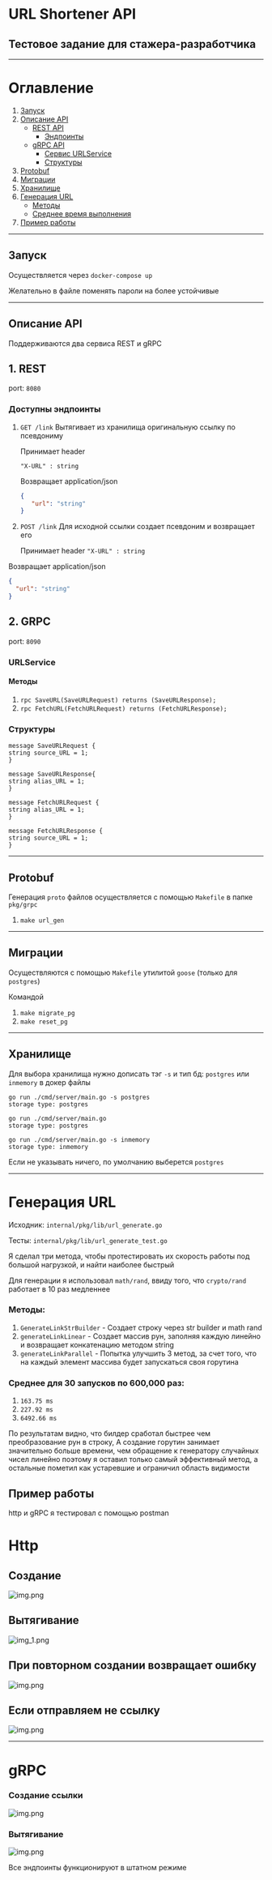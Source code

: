 # URL Shortener API

## Тестовое задание для стажера-разработчика

---

# Оглавление

1. [Запуск](#запуск)
2. [Описание API](#описание-api)
    - [REST API](#rest-api)
        - [Эндпоинты](#эндпоинты)
    - [gRPC API](#grpc-api)
        - [Сервис URLService](#сервис-urlservice)
        - [Структуры](#структуры)
3. [Protobuf](#protobuf)
4. [Миграции](#миграции)
5. [Хранилище](#хранилище)
6. [Генерация URL](#генерация-url)
    - [Методы](#методы)
    - [Среднее время выполнения](#среднее-время-выполнения)
7. [Пример работы](#пример-работы)

---

## Запуск

Осуществляется через `docker-compose up`

Желательно в файле поменять пароли на более устойчивые

---
## Описание API

Поддерживаются два сервиса
REST и gRPC

## 1. REST

 port: `8080`

### Доступны эндпоинты

1. `GET /link`
   Вытягивает из хранилища оригинальную ссылку по псевдониму
   
   Принимает header

   `"X-URL" : string`

   Возвращает application/json
   ```json
   {
      "url": "string"
   }
   ```
2. `POST /link`
   Для исходной ссылки создает псевдоним и возвращает его
 
   Принимает header
   `"X-URL" : string`

Возвращает application/json

```json
{
  "url": "string"
}
```

## 2. GRPC
port: `8090`

### URLService

#### Методы

1. `rpc SaveURL(SaveURLRequest) returns (SaveURLResponse);`
2. `rpc FetchURL(FetchURLRequest) returns (FetchURLResponse);`

### Структуры

```
message SaveURLRequest {
string source_URL = 1;
}

message SaveURLResponse{
string alias_URL = 1;
}

message FetchURLRequest {
string alias_URL = 1;
}

message FetchURLResponse {
string source_URL = 1;
}
```

---

## Protobuf

Генерация `proto` файлов осуществляется с помощью `Makefile` в папке `pkg/grpc`

1. `make url_gen`

---

## Миграции

Осуществляются с помощью `Makefile` утилитой `goose` (только для `postgres`)

Командой

1. `make migrate_pg`
2. `make reset_pg`

---

## Хранилище

Для выбора хранилища нужно дописать тэг `-s` и тип бд: `postgres` или `inmemory` в докер файлы

```
go run ./cmd/server/main.go -s postgres
storage type: postgres

go run ./cmd/server/main.go
storage type: postgres
```

```
go run ./cmd/server/main.go -s inmemory
storage type: inmemory
```

Если не указывать ничего, по умолчанию выберется `postgres`

---

# Генерация URL

Исходник: `internal/pkg/lib/url_generate.go`

Тесты: `internal/pkg/lib/url_generate_test.go`

Я сделал три метода, чтобы протестировать их скорость работы под большой нагрузкой, и найти наиболее быстрый

Для генерации я использовал `math/rand`, ввиду того, что `crypto/rand` работает в 10 раз медленнее

### Методы:

1. `GenerateLinkStrBuilder` - Создает строку через str builder и math rand
2. `generateLinkLinear` - Создает массив рун, заполняя каждую линейно и возвращает конкатенацию методом string
3. `generateLinkParallel` - Попытка улучшить 3 метод, за счет того, что на каждый элемент массива будет запускаться своя
   горутина

### Среднее для 30 запусков по 600,000 раз:

1. `163.75 ms`
2. `227.92 ms`
3. `6492.66 ms`

По результатам видно, что билдер сработал быстрее чем преобразование рун в строку,
А создание горутин занимает значительно больше времени, чем обращение к генератору случайных чисел линейно
поэтому я оставил только самый эффективный метод, а остальные пометил как устаревшие и ограничил область видимости

## Пример работы

http и gRPC
я тестировал с помощью postman

# Http

## Создание

![img.png](pkg/images/img.png)

## Вытягивание

![img_1.png](pkg/images/img_1.png)

## При повторном создании возвращает ошибку

![img.png](pkg/images/img_2.png)

## Если отправляем не ссылку

![img.png](pkg/images/img_3.png)

---

# gRPC

### Создание ссылки

![img.png](pkg/images/img_4.png)

### Вытягивание

![img.png](pkg/images/img_5.png)

Все эндпоинты функционируют в штатном режиме
